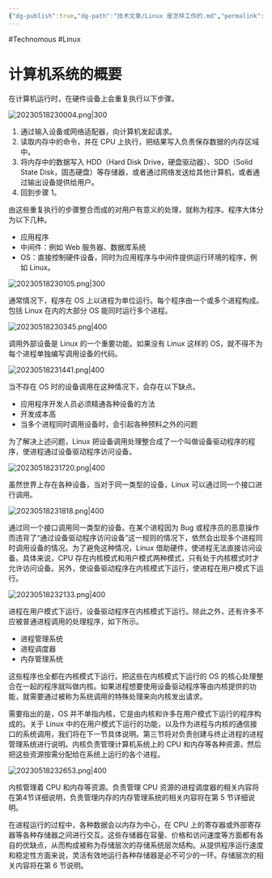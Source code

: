 ```yaml
---
{"dg-publish":true,"dg-path":"技术文章/Linux 是怎样工作的.md","permalink":"/技术文章/Linux 是怎样工作的/","updated":"2023-12-08T10:36:47.345+08:00"}
---
```


#Technomous #Linux 

# 计算机系统的概要

在计算机运行时，在硬件设备上会重复执行以下步骤。

![20230518230004.png|300](/img/user/0.Asset/resource/20230518230004.png)

1. 通过输入设备或网络适配器，向计算机发起请求。
2. 读取内存中的命令，并在 CPU 上执行，把结果写入负责保存数据的内存区域中。
3. 将内存中的数据写入 HDD（Hard Disk Drive，硬盘驱动器）、SDD（Solid State Disk，固态硬盘）等存储器，或者通过网络发送给其他计算机，或者通过输出设备提供给用户。
4. 回到步骤 1。

由这些重复执行的步骤整合而成的对用户有意义的处理，就称为程序。程序大体分为以下几种。

- 应用程序
- 中间件：例如 Web 服务器、数据库系统
- OS：直接控制硬件设备，同时为应用程序与中间件提供运行环境的程序，例如 Linux。

![20230518230105.png|300](/img/user/0.Asset/resource/20230518230105.png)

通常情况下，程序在 OS 上以进程为单位运行。每个程序由一个或多个进程构成。包括 Linux 在内的大部分 OS 能同时运行多个进程。

![20230518230345.png|400](/img/user/0.Asset/resource/20230518230345.png)

调用外部设备是 Linux 的一个重要功能。如果没有 Linux 这样的 OS，就不得不为每个进程单独编写调用设备的代码。

![20230518231441.png|400](/img/user/0.Asset/resource/20230518231441.png)

当不存在 OS 时的设备调用在这种情况下，会存在以下缺点。

- 应用程序开发人员必须精通各种设备的方法
- 开发成本高
- 当多个进程同时调用设备时，会引起各种预料之外的问题

为了解决上述问题，Linux 把设备调用处理整合成了一个叫做设备驱动程序的程序，使进程通过设备驱动程序访问设备。

![20230518231720.png|400](/img/user/0.Asset/resource/20230518231720.png)

虽然世界上存在各种设备，当对于同一类型的设备，Linux 可以通过同一个接口进行调用。

![20230518231818.png|400](/img/user/0.Asset/resource/20230518231818.png)

通过同一个接口调用同一类型的设备。在某个进程因为 Bug 或程序员的恶意操作而违背了“通过设备驱动程序访问设备”这一规则的情况下，依然会出现多个进程同时调用设备的情况。为了避免这种情况，Linux 借助硬件，使进程无法直接访问设备。具体来说，CPU 存在内核模式和用户模式两种模式，只有处于内核模式时才允许访问设备。另外，使设备驱动程序在内核模式下运行，使进程在用户模式下运行。

![20230518232133.png|400](/img/user/0.Asset/resource/20230518232133.png)

进程在用户模式下运行，设备驱动程序在内核模式下运行。除此之外，还有许多不应被普通进程调用的处理程序，如下所示。

- 进程管理系统
- 进程调度器
- 内存管理系统

这些程序也全都在内核模式下运行。把这些在内核模式下运行的 OS 的核心处理整合在一起的程序就叫做内核。如果进程想要使用设备驱动程序等由内核提供的功能，就需要通过被称为系统调用的特殊处理来向内核发出请求。

需要指出的是，OS 并不单指内核，它是由内核和许多在用户模式下运行的程序构成的。关于 Linux 中的在用户模式下运行的功能，以及作为进程与内核的通信接口的系统调用，我们将在下一节具体说明。第三节将对负责创建与终止进程的进程管理系统进行说明。内核负责管理计算机系统上的 CPU 和内存等各种资源，然后把这些资源按需分配给在系统上运行的各个进程。

![20230518232653.png|400](/img/user/0.Asset/resource/20230518232653.png)

内核管理着 CPU 和内存等资源。负责管理 CPU 资源的进程调度器的相关内容将在第4节详细说明，负责管理内存的内存管理系统的相关内容将在第 5 节详细说明。

在进程运行的过程中，各种数据会以内存为中心，在 CPU 上的寄存器或外部寄存器等各种存储器之间进行交互。这些存储器在容量、价格和访问速度等方面都有各自的优缺点，从而构成被称为存储层次的存储系统层次结构。从提供程序运行速度和稳定性方面来说，灵活有效地运行各种存储器是必不可少的一环。存储层次的相关内容将在第 6 节说明。
